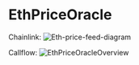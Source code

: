 # EthPriceOracle

Chainlink:
![Eth-price-feed-diagram](https://user-images.githubusercontent.com/7625606/175502596-35860eee-6e82-4055-bda4-ecf030787a9d.png)

Callflow:
![EthPriceOracleOverview](https://user-images.githubusercontent.com/7625606/175496289-5d2e1507-9e63-4753-aa2f-f9c2bb5bb3b6.png)
